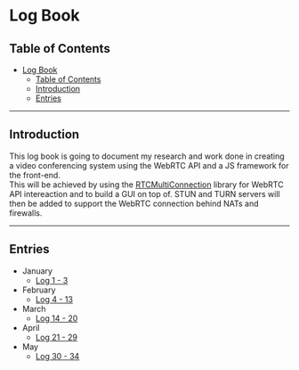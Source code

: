 # Log Book
## Table of Contents
- [Log Book](#log-book)
  - [Table of Contents](#table-of-contents)
  - [Introduction](#introduction)
  - [Entries](#entries)
 
---
## Introduction

This log book is going to document my research and work done in creating a video conferencing system using the WebRTC API and a JS framework for the front-end.\
This will be achieved by using the [RTCMultiConnection](https://github.com/muaz-khan/RTCMultiConnection) library for WebRTC API intereaction and to build a GUI on top of. STUN and TURN servers will then be added to support the WebRTC connection behind NATs and firewalls.

---

## Entries
- January
  - [Log 1 - 3](./entries/jan/26012022.md)
- February
  - [Log 4 - 13](./entries/feb/07022022.md)
- March
  - [Log 14 - 20](./entries/mar/02032022.md)
- April
  - [Log 21 - 29](./entries/apr/04042022.md)
- May
  - [Log 30 - 34](./entries/may/03052022.md)
